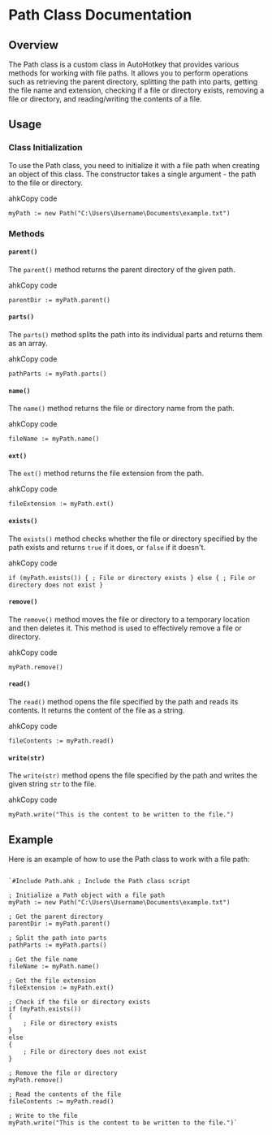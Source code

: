 Path Class Documentation
========================

Overview
--------

The Path class is a custom class in AutoHotkey that provides various methods for working with file paths. It allows you to perform operations such as retrieving the parent directory, splitting the path into parts, getting the file name and extension, checking if a file or directory exists, removing a file or directory, and reading/writing the contents of a file.

Usage
-----

### Class Initialization

To use the Path class, you need to initialize it with a file path when creating an object of this class. The constructor takes a single argument - the path to the file or directory.

ahkCopy code

`myPath := new Path("C:\Users\Username\Documents\example.txt")`

### Methods

#### `parent()`

The `parent()` method returns the parent directory of the given path.

ahkCopy code

`parentDir := myPath.parent()`

#### `parts()`

The `parts()` method splits the path into its individual parts and returns them as an array.

ahkCopy code

`pathParts := myPath.parts()`

#### `name()`

The `name()` method returns the file or directory name from the path.

ahkCopy code

`fileName := myPath.name()`

#### `ext()`

The `ext()` method returns the file extension from the path.

ahkCopy code

`fileExtension := myPath.ext()`

#### `exists()`

The `exists()` method checks whether the file or directory specified by the path exists and returns `true` if it does, or `false` if it doesn't.

ahkCopy code

`if (myPath.exists())
{
    ; File or directory exists
}
else
{
    ; File or directory does not exist
}`

#### `remove()`

The `remove()` method moves the file or directory to a temporary location and then deletes it. This method is used to effectively remove a file or directory.

ahkCopy code

`myPath.remove()`

#### `read()`

The `read()` method opens the file specified by the path and reads its contents. It returns the content of the file as a string.

ahkCopy code

`fileContents := myPath.read()`

#### `write(str)`

The `write(str)` method opens the file specified by the path and writes the given string `str` to the file.

ahkCopy code

`myPath.write("This is the content to be written to the file.")`

Example
-------

Here is an example of how to use the Path class to work with a file path:

```ahk

`#Include Path.ahk ; Include the Path class script

; Initialize a Path object with a file path
myPath := new Path("C:\Users\Username\Documents\example.txt")

; Get the parent directory
parentDir := myPath.parent()

; Split the path into parts
pathParts := myPath.parts()

; Get the file name
fileName := myPath.name()

; Get the file extension
fileExtension := myPath.ext()

; Check if the file or directory exists
if (myPath.exists())
{
    ; File or directory exists
}
else
{
    ; File or directory does not exist
}

; Remove the file or directory
myPath.remove()

; Read the contents of the file
fileContents := myPath.read()

; Write to the file
myPath.write("This is the content to be written to the file.")`
 
```

